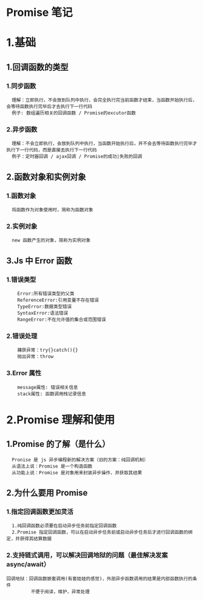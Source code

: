 # Promise 笔记

# 1.基础

## 1.回调函数的类型

### 1.同步函数

      理解：立即执行，不会放到队列中执行，会完全执行完当前函数才结束，当函数开始执行后，会等待函数执行完毕后才去执行下一行代码
      例子: 数组遍历相关的回调函数 / Promise的excutor函数

### 2.异步函数

      理解：不会立即执行，会放到队列中执行，当函数开始执行后，并不会去等待函数执行完毕才执行下一行代码，而是直接去执行下一行代码
      例子：定时器回调 / ajax回调 / Promise的成功|失败的回调

## 2.函数对象和实例对象

### 1.函数对象

      将函数作为对象使用时，简称为函数对象

### 2.实例对象

      new 函数产生的对象，简称为实例对象

## 3.Js 中 Error 函数

### 1.错误类型

        Error:所有错误类型的父类
        ReferenceError:引用变量不存在错误
        TypeError:数据类型错误
        SyntaxError:语法错误
        RangeError:不在允许值的集合或范围错误

### 2.错误处理

        蒱获异常：try{}catch(){}
        抛出异常：throw

### 3.Error 属性

        message属性: 错误相关信息
        stack属性: 函数调用栈记录信息

# 2.Promise 理解和使用

## 1.Promise 的了解（是什么）

      Pronise 是 js 异步编程新的解决方案（旧的方案：纯回调机制）
      从语法上说：Promise 是一个构造函数
      从功能上说：Promise 是对象用来封装异步操作，并获取其结果

## 2.为什么要用 Promise

### 1.指定回调函数更加灵活

      1.纯回调函数必须要在启动异步任务前指定回调函数
      2.Promise 指定回调函数，可以在启动异步任务前或启动异步任务后才进行回调函数的绑定，并获得其结算数据

### 2.支持链式调用，可以解决回调地狱的问题（最佳解决发案 async/await）

```
回调地狱：回调函数嵌套调用(有套娃娃的感觉)，外部异步函数调用的结果是内部函数执行的条件
         不便于阅读，维护，异常处理
```
